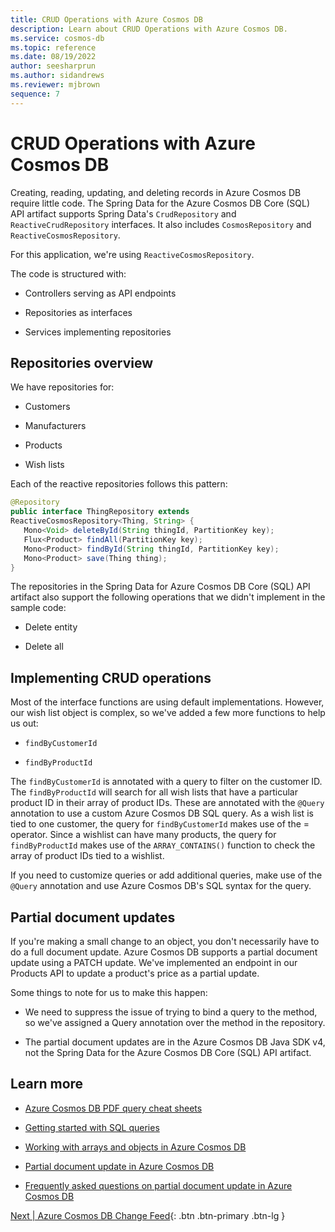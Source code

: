 ```yaml
---
title: CRUD Operations with Azure Cosmos DB
description: Learn about CRUD Operations with Azure Cosmos DB.
ms.service: cosmos-db
ms.topic: reference
ms.date: 08/19/2022
author: seesharprun
ms.author: sidandrews
ms.reviewer: mjbrown
sequence: 7
---
```


# CRUD Operations with Azure Cosmos DB

Creating, reading, updating, and deleting records in Azure Cosmos DB require little code. The Spring Data for the Azure Cosmos DB Core (SQL) API artifact supports Spring Data's `CrudRepository` and `ReactiveCrudRepository` interfaces. It also includes `CosmosRepository` and `ReactiveCosmosRepository`.

For this application, we're using `ReactiveCosmosRepository`.

The code is structured with:

- Controllers serving as API endpoints

- Repositories as interfaces

- Services implementing repositories

## Repositories overview

We have repositories for:

- Customers

- Manufacturers

- Products

- Wish lists

Each of the reactive repositories follows this pattern:

```java
@Repository
public interface ThingRepository extends
ReactiveCosmosRepository<Thing, String> {
   Mono<Void> deleteById(String thingId, PartitionKey key);
   Flux<Product> findAll(PartitionKey key);
   Mono<Product> findById(String thingId, PartitionKey key);
   Mono<Product> save(Thing thing);
}
```

The repositories in the Spring Data for Azure Cosmos DB Core (SQL) API artifact also support the following operations that we didn't implement in the sample code:

- Delete entity

- Delete all

## Implementing CRUD operations

Most of the interface functions are using default implementations. However, our wish list object is complex, so we've added a few more functions to help us out:

- `findByCustomerId`

- `findByProductId`

The `findByCustomerId` is annotated with a query to filter on the customer ID. The `findByProductId` will search for all wish lists that have a particular product ID in their array of product IDs. These are annotated with the `@Query` annotation to use a custom Azure Cosmos DB SQL query. As a wish list is tied to one customer, the query for `findByCustomerId` makes use of the = operator. Since a wishlist can have many products, the query for `findByProductId` makes use of the `ARRAY_CONTAINS()` function to check the array of product IDs tied to a wishlist.

If you need to customize queries or add additional queries, make use of the `@Query` annotation and use Azure Cosmos DB's SQL syntax for the query.

## Partial document updates

If you're making a small change to an object, you don't necessarily have to do a full document update. Azure Cosmos DB supports a partial document update using a PATCH update. We've implemented an endpoint in our Products API to update a product's price as a partial update.

Some things to note for us to make this happen:

- We need to suppress the issue of trying to bind a query to the method, so we've assigned a Query annotation over the method in the repository.

- The partial document updates are in the Azure Cosmos DB Java SDK v4, not the Spring Data for the Azure Cosmos DB Core (SQL) API artifact.

## Learn more

- [Azure Cosmos DB PDF query cheat sheets](https://docs.microsoft.com/azure/cosmos-db/sql/query-cheat-sheet)

- [Getting started with SQL queries](https://docs.microsoft.com/azure/cosmos-db/sql/sql-query-getting-started)

- [Working with arrays and objects in Azure Cosmos DB](https://docs.microsoft.com/azure/cosmos-db/sql/sql-query-object-array)

- [Partial document update in Azure Cosmos DB](https://docs.microsoft.com/azure/cosmos-db/partial-document-update)

- [Frequently asked questions on partial document update in Azure Cosmos DB](https://docs.microsoft.com/azure/cosmos-db/partial-document-update-faq)

[Next &#124; Azure Cosmos DB Change Feed](change-feed-concepts.md){: .btn .btn-primary .btn-lg }
